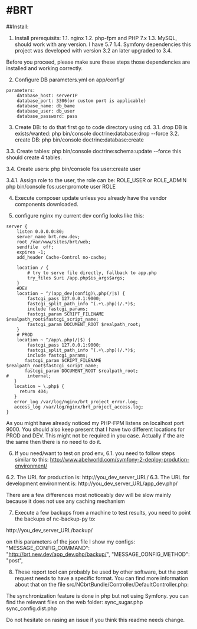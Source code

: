 #BRT
====
##Install:
1. Install prerequisits:
1.1. nginx
1.2. php-fpm and PHP 7.x
1.3. MySQL, should work with any version. I have 5.7
1.4. Symfony dependencies this project was developed with version 3.2 an later upgraded to 3.4.

Before you proceed, please make sure these steps those dependencies are 
installed and working correctly.

2. Configure DB parameters.yml on app/config/

```
parameters:
    database_host: serverIP
    database_port: 3306(or custom port is applicable)
    database_name: db_bame
    database_user: db_user
    database_password: pass
```

3. Create DB:
to do that first go to code directory using cd.
3.1. drop DB is exists/wanted:
php bin/console doctrine:database:drop --force
3.2. create DB:
php bin/console doctrine:database:create


3.3. Create tables:
php bin/console doctrine:schema:update --force
this should create 4 tables.

3.4. Create users:
php bin/console fos:user:create user

3.4.1. Assign role to the user, the role can be: ROLE_USER or ROLE_ADMIN
php bin/console fos:user:promote user ROLE


4. Execute composer update unless you already have the vendor components downloaded.

5. configure nginx my current dev config looks like this:
```
server {
    listen 0.0.0.0:80;
    server_name brt.new.dev;
    root /var/www/sites/brt/web;
    sendfile  off;
    expires -1;
    add_header Cache-Control no-cache;

    location / {
        # try to serve file directly, fallback to app.php
        try_files $uri /app.php$is_args$args;
    }
    #DEV
    location ~ ^/(app_dev|config)\.php(/|$) {
        fastcgi_pass 127.0.0.1:9000;
        fastcgi_split_path_info ^(.+\.php)(/.*)$;
        include fastcgi_params;
        fastcgi_param SCRIPT_FILENAME $realpath_root$fastcgi_script_name;
        fastcgi_param DOCUMENT_ROOT $realpath_root;
    }
    # PROD
    location ~ ^/app\.php(/|$) {
        fastcgi_pass 127.0.0.1:9000;
        fastcgi_split_path_info ^(.+\.php)(/.*)$;
        include fastcgi_params;
       fastcgi_param SCRIPT_FILENAME $realpath_root$fastcgi_script_name;
       fastcgi_param DOCUMENT_ROOT $realpath_root;
#       internal;
   }
   location ~ \.php$ {
     return 404;
   }
   error_log /var/log/nginx/brt_project_error.log;
   access_log /var/log/nginx/brt_project_access.log;
}
```

As you might have already noticed my PHP-FPM listens on localhost port 9000.
You should also keep present that I have two different locations for PROD and 
DEV. This might not be required in you case. Actually if the are the same then 
there is no need to do it.
 

6. If you need/want to test on prod env, 
6.1. you need to follow steps similar to this:
http://www.abelworld.com/symfony-2-deploy-prodution-environment/

6.2. The URL for production is:
http://you_dev_server_URL/
6.3. The URL for development environment is:
http://you_dev_server_URL/app_dev.php/

There are a few differences most noticeably dev will be slow mainly because it 
does not use any caching mechanism 

7. Execute a few backups from a machine to test results, 
you need to point the backups of nc-backup-py to:

http://you_dev_server_URL/backup/

on this parameters of the json file I show my configs: 
    "MESSAGE_CONFIG_COMMAND": "http://brt.new.dev/app_dev.php/backup/",
    "MESSAGE_CONFIG_METHOD": "post",

8. These report tool can probably be used by other software, but the post request 
needs to have a specific format. You can find more information about that on 
the file src/NCbrtBundle/Controller/DefaultController.php:

The synchronization feature is done in php but not using Symfony. you can find 
the relevant files on the web folder:
sync_sugar.php
sync_config.dist.php

Do not hesitate on rasing an issue if you think this readme needs change.

